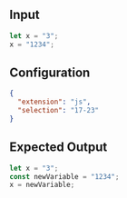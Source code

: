
## Input
```javascript input
let x = "3";
x = "1234";
```

## Configuration
```json configuration
{
  "extension": "js",
  "selection": "17-23"
}
```

## Expected Output
```javascript expected output
let x = "3";
const newVariable = "1234";
x = newVariable;
```
